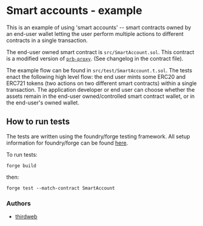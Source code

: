 # Smart accounts - example

This is an example of using 'smart accounts' -- smart contracts owned by an end-user wallet letting the user perform multiple actions
to different contracts in a single transaction.

The end-user owned smart contract is `src/SmartAccount.sol`. This contract is a modified version of [`prb-proxy`](https://github.com/paulrberg/prb-proxy). (See changelog in the contract file).

The example flow can be found in `src/test/SmartAccount.t.sol`. The tests enact the following high level flow: the end user mints 
some ERC20 and ERC721 tokens (two actions on two different smart contracts) within a single transaction. The application developer or
end user can choose whether the assets remain in the end-user owned/controlled smart contract wallet, or in the end-user's owned wallet.

## How to run tests

The tests are written using the foundry/forge testing framework. All setup information for foundry/forge can be found [here](https://github.com/gakonst/foundry).

To run tests:
```
forge build
```
then:
```
forge test --match-contract SmartAccount
```

### Authors
- [thirdweb](https://thirdweb.com/)
